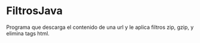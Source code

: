 # FiltrosJava
Programa que descarga el contenido de una url y le aplica filtros zip, gzip, y elimina tags html.
